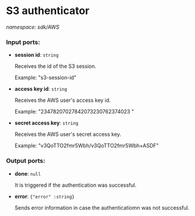 # S3 authenticator

_namespace: sdk/AWS_

### Input ports:

* __session id__: ` string `

    Receives the id of the S3 session.
    
    Example: 
    "s3-session-id"


* __access key id__: ` string `

    Receives the AWS user's access key id.
    
    Example:
    "23478207027842073230762374023 "


* __secret access key__: ` string `

    Receives the AWS user's secret access key.
    
    Example:
    "v3QoTTO2fmr5Wbh/v3QoTTO2fmr5Wbh+ASDF"

### Output ports:

* __done__: ` null `

    It is triggered if the authentication was successful.


* __error__: ` {"error" :string} `

    Sends error information in case the authenticatiomn was not successful.

